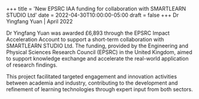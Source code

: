 +++
title = 'New EPSRC IAA funding for collaboration with SMARTLEARN STUDIO Ltd'
date = 2022-04-30T10:00:00-05:00
draft = false
+++
Dr Yingfang Yuan | April 2022

Dr Yingfang Yuan was awarded £6,893 through the EPSRC Impact Acceleration Account to support a short-term collaboration with SMARTLEARN STUDIO Ltd. The funding, provided by the Engineering and Physical Sciences Research Council (EPSRC) in the United Kingdom, aimed to support knowledge exchange and accelerate the real-world application of research findings.

This project facilitated targeted engagement and innovation activities between academia and industry, contributing to the development and refinement of learning technologies through expert input from both sectors.

